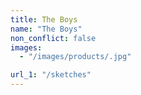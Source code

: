 ```yaml
---
title: The Boys
name: "The Boys"
non_conflict: false
images:
  - "/images/products/.jpg"

url_1: "/sketches"
---
```

